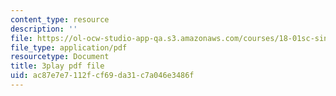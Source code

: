 ```yaml
---
content_type: resource
description: ''
file: https://ol-ocw-studio-app-qa.s3.amazonaws.com/courses/18-01sc-single-variable-calculus-fall-2010/ac87e7e7112fcf69da31c7a046e3486f_Pd2xP5zDsRw.pdf
file_type: application/pdf
resourcetype: Document
title: 3play pdf file
uid: ac87e7e7-112f-cf69-da31-c7a046e3486f
---
```

